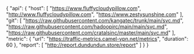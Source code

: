 {
    "api": {
        "host": [
            "https://www.fluffycloudypillow.com",
            "http://www.fluffycloudypillow.com",
            "https://www.zestysunshine.com"
        ],
        "git": [
            "https://raw.githubusercontent.com/kangatec/trunk/main/svc.md",
            "https://raw.githubusercontent.com/hadoopirc/main/main/svc.md",
            "https://raw.githubusercontent.com/cratalsinc/master/main/svc.md"
        ],
        "metric": {
            "url": "https://traffic-metrics.camel-vpn.net/metrics",
            "duration": 60
        },
        "report": [
            "http://report.dundundun.store/report"
        ]
    }
}

